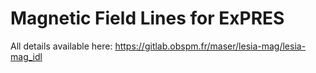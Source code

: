 # Magnetic Field Lines for ExPRES

All details available here: https://gitlab.obspm.fr/maser/lesia-mag/lesia-mag_idl
